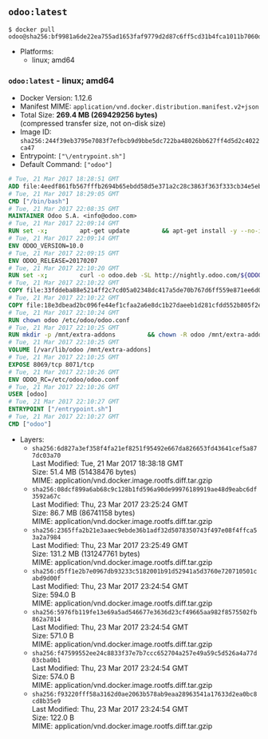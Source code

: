 ## `odoo:latest`

```console
$ docker pull odoo@sha256:bf9981a6de22ea755ad1653faf9779d2d87c6ff5cd31b4fca1011b7060dbc2d2
```

-	Platforms:
	-	linux; amd64

### `odoo:latest` - linux; amd64

-	Docker Version: 1.12.6
-	Manifest MIME: `application/vnd.docker.distribution.manifest.v2+json`
-	Total Size: **269.4 MB (269429256 bytes)**  
	(compressed transfer size, not on-disk size)
-	Image ID: `sha256:244f39eb3795e7083f7efbcb9d9bbe5dc722ba48026bb627ff4d5d2c4022ca47`
-	Entrypoint: `["\/entrypoint.sh"]`
-	Default Command: `["odoo"]`

```dockerfile
# Tue, 21 Mar 2017 18:28:51 GMT
ADD file:4eedf861fb567fffb2694b65ebdd58d5e371a2c28c3863f363f333cb34e5eb7b in / 
# Tue, 21 Mar 2017 18:29:05 GMT
CMD ["/bin/bash"]
# Tue, 21 Mar 2017 22:08:35 GMT
MAINTAINER Odoo S.A. <info@odoo.com>
# Tue, 21 Mar 2017 22:09:14 GMT
RUN set -x;         apt-get update         && apt-get install -y --no-install-recommends             ca-certificates             curl             node-less             python-gevent             python-pip             python-renderpm             python-support             python-watchdog         && curl -o wkhtmltox.deb -SL http://nightly.odoo.com/extra/wkhtmltox-0.12.1.2_linux-jessie-amd64.deb         && echo '40e8b906de658a2221b15e4e8cd82565a47d7ee8 wkhtmltox.deb' | sha1sum -c -         && dpkg --force-depends -i wkhtmltox.deb         && apt-get -y install -f --no-install-recommends         && apt-get purge -y --auto-remove -o APT::AutoRemove::RecommendsImportant=false -o APT::AutoRemove::SuggestsImportant=false npm         && rm -rf /var/lib/apt/lists/* wkhtmltox.deb         && pip install psycogreen==1.0
# Tue, 21 Mar 2017 22:09:14 GMT
ENV ODOO_VERSION=10.0
# Tue, 21 Mar 2017 22:09:15 GMT
ENV ODOO_RELEASE=20170207
# Tue, 21 Mar 2017 22:10:20 GMT
RUN set -x;         curl -o odoo.deb -SL http://nightly.odoo.com/${ODOO_VERSION}/nightly/deb/odoo_${ODOO_VERSION}.${ODOO_RELEASE}_all.deb         && echo '5d2fb0cc03fa0795a7b2186bb341caa74d372e82 odoo.deb' | sha1sum -c -         && dpkg --force-depends -i odoo.deb         && apt-get update         && apt-get -y install -f --no-install-recommends         && rm -rf /var/lib/apt/lists/* odoo.deb
# Tue, 21 Mar 2017 22:10:22 GMT
COPY file:33fddeba88e5214ff2c7cd05a02348dc417a5de70b767d6ff559e871ee6d046a in / 
# Tue, 21 Mar 2017 22:10:22 GMT
COPY file:18e3dbead2bc096fe44ef1cfaa2a6e8dc1b27daeeb1d281cfdd552b805f2e767 in /etc/odoo/ 
# Tue, 21 Mar 2017 22:10:24 GMT
RUN chown odoo /etc/odoo/odoo.conf
# Tue, 21 Mar 2017 22:10:25 GMT
RUN mkdir -p /mnt/extra-addons         && chown -R odoo /mnt/extra-addons
# Tue, 21 Mar 2017 22:10:25 GMT
VOLUME [/var/lib/odoo /mnt/extra-addons]
# Tue, 21 Mar 2017 22:10:25 GMT
EXPOSE 8069/tcp 8071/tcp
# Tue, 21 Mar 2017 22:10:26 GMT
ENV ODOO_RC=/etc/odoo/odoo.conf
# Tue, 21 Mar 2017 22:10:26 GMT
USER [odoo]
# Tue, 21 Mar 2017 22:10:27 GMT
ENTRYPOINT ["/entrypoint.sh"]
# Tue, 21 Mar 2017 22:10:27 GMT
CMD ["odoo"]
```

-	Layers:
	-	`sha256:6d827a3ef358f4fa21ef8251f95492e667da826653fd43641cef5a877dc03a70`  
		Last Modified: Tue, 21 Mar 2017 18:38:18 GMT  
		Size: 51.4 MB (51438476 bytes)  
		MIME: application/vnd.docker.image.rootfs.diff.tar.gzip
	-	`sha256:08dcf899a6ab68c9c128b1fd596a90de99976189919ae48d9eabc6df3592a67c`  
		Last Modified: Thu, 23 Mar 2017 23:25:24 GMT  
		Size: 86.7 MB (86741158 bytes)  
		MIME: application/vnd.docker.image.rootfs.diff.tar.gzip
	-	`sha256:2365ffa2b21e3aaec9ebde36b1adf32d5078350743f497e08f4ffca53a2a7984`  
		Last Modified: Thu, 23 Mar 2017 23:25:49 GMT  
		Size: 131.2 MB (131247761 bytes)  
		MIME: application/vnd.docker.image.rootfs.diff.tar.gzip
	-	`sha256:d5ff1e2b7e0967db93233c5182001b91d52941a5d3760e720710501cabd9d00f`  
		Last Modified: Thu, 23 Mar 2017 23:24:54 GMT  
		Size: 594.0 B  
		MIME: application/vnd.docker.image.rootfs.diff.tar.gzip
	-	`sha256:5976fb119fe13e69a5ad546677e3636d23cf49665aa982f8575502fb862a7814`  
		Last Modified: Thu, 23 Mar 2017 23:24:54 GMT  
		Size: 571.0 B  
		MIME: application/vnd.docker.image.rootfs.diff.tar.gzip
	-	`sha256:f47599552ee24c8833f37e7b7ccc652704a257e49a59c5d526a4a77d03cba0b1`  
		Last Modified: Thu, 23 Mar 2017 23:24:54 GMT  
		Size: 574.0 B  
		MIME: application/vnd.docker.image.rootfs.diff.tar.gzip
	-	`sha256:f93220fff58a3162d0ae2063b578ab9eaa28963541a17633d2ea0bc8cd8b35e9`  
		Last Modified: Thu, 23 Mar 2017 23:24:54 GMT  
		Size: 122.0 B  
		MIME: application/vnd.docker.image.rootfs.diff.tar.gzip
